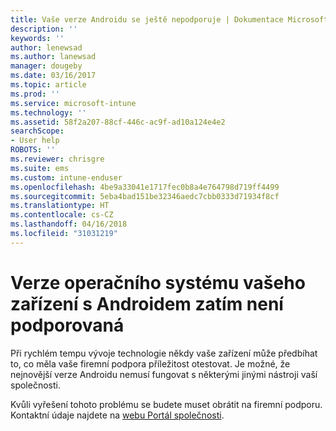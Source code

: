 ```yaml
---
title: Vaše verze Androidu se ještě nepodporuje | Dokumentace Microsoftu
description: ''
keywords: ''
author: lenewsad
ms.author: lanewsad
manager: dougeby
ms.date: 03/16/2017
ms.topic: article
ms.prod: ''
ms.service: microsoft-intune
ms.technology: ''
ms.assetid: 58f2a207-88cf-446c-ac9f-ad10a124e4e2
searchScope:
- User help
ROBOTS: ''
ms.reviewer: chrisgre
ms.suite: ems
ms.custom: intune-enduser
ms.openlocfilehash: 4be9a33041e1717fec0b8a4e764798d719ff4499
ms.sourcegitcommit: 5eba4bad151be32346aedc7cbb0333d71934f8cf
ms.translationtype: HT
ms.contentlocale: cs-CZ
ms.lasthandoff: 04/16/2018
ms.locfileid: "31031219"
---
```

# <a name="your-android-devices-operating-system-version-isnt-yet-supported"></a>Verze operačního systému vašeho zařízení s Androidem zatím není podporovaná

Při rychlém tempu vývoje technologie někdy vaše zařízení může předbíhat to, co měla vaše firemní podpora příležitost otestovat. Je možné, že nejnovější verze Androidu nemusí fungovat s některými jinými nástroji vaší společnosti.

Kvůli vyřešení tohoto problému se budete muset obrátit na firemní podporu. Kontaktní údaje najdete na [webu Portál společnosti](https://portal.manage.microsoft.com#HelpDeskDialog).
